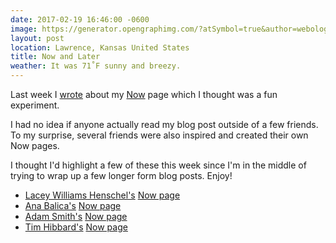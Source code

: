 ```yaml
---
date: 2017-02-19 16:46:00 -0600
image: https://generator.opengraphimg.com/?atSymbol=true&author=webology&authorSize=text-2xl&tags=&title=Now+and+Later
layout: post
location: Lawrence, Kansas United States
title: Now and Later
weather: It was 71˚F sunny and breezy.
---
```


Last week I [wrote](/2017/now-page/) about my [Now][] page which I thought was a fun experiment.

I had no idea if anyone actually read my blog post outside of a few friends. To my surprise, several friends were also inspired and created their own Now pages. 

I thought I'd highlight a few of these this week since I'm in the middle of trying to wrap up a few longer form blog posts. Enjoy!

- [Lacey Williams Henschel's](https://twitter.com/laceynwilliams) [Now page](https://www.laceyhenschel.com/now/)
- [Ana Balica's](https://twitter.com/anabalica) [Now page](http://ana-balica.github.io/now/)
- [Adam Smith's](https://twitter.com/roadlyfe) [Now page](http://roadlyfe.com/now/)
- [Tim Hibbard's](https://twitter.com/timhibbard) [Now page](http://timhibbard.com/blog/now/)


[Now Page Movement]: http://nownownow.com/
[Now]: /now/